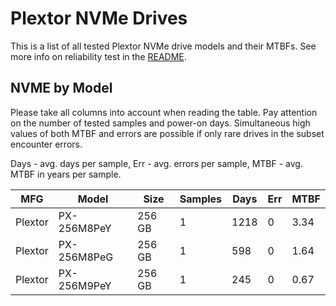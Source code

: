Plextor NVMe Drives
===================

This is a list of all tested Plextor NVMe drive models and their MTBFs. See more
info on reliability test in the [README](https://github.com/bsdhw/SMART).

NVME by Model
------------

Please take all columns into account when reading the table. Pay attention on the
number of tested samples and power-on days. Simultaneous high values of both MTBF
and errors are possible if only rare drives in the subset encounter errors.

Days - avg. days per sample,
Err  - avg. errors per sample,
MTBF - avg. MTBF in years per sample.

| MFG       | Model              | Size   | Samples | Days  | Err   | MTBF |
|-----------|--------------------|--------|---------|-------|-------|------|
| Plextor   | PX-256M8PeY        | 256 GB | 1       | 1218  | 0     | 3.34   |
| Plextor   | PX-256M8PeG        | 256 GB | 1       | 598   | 0     | 1.64   |
| Plextor   | PX-256M9PeY        | 256 GB | 1       | 245   | 0     | 0.67   |
